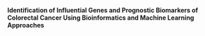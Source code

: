 **Identification of Influential Genes and Prognostic Biomarkers of Colorectal Cancer Using Bioinformatics and Machine Learning Approaches**

